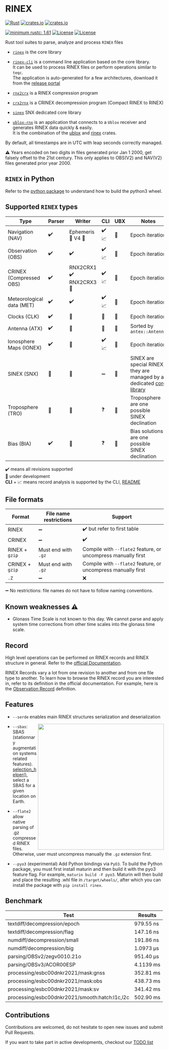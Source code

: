 RINEX 
=====

[![Rust](https://github.com/gwbres/rinex/actions/workflows/rust.yml/badge.svg)](https://github.com/gwbres/rinex/actions/workflows/rust.yml)
[![crates.io](https://docs.rs/rinex/badge.svg)](https://docs.rs/rinex/badge.svg)
[![crates.io](https://img.shields.io/crates/d/rinex.svg)](https://crates.io/crates/rinex)

[![minimum rustc: 1.61](https://img.shields.io/badge/minimum%20rustc-1.61-blue?logo=rust)](https://www.whatrustisit.com)
[![License](https://img.shields.io/badge/license-Apache%202.0-blue?style=flat-square)](https://github.com/gwbres/rinex/blob/main/LICENSE-APACHE)
[![License](https://img.shields.io/badge/license-MIT-blue?style=flat-square)](https://github.com/gwbres/rinex/blob/main/LICENSE-MIT) 

Rust tool suites to parse, analyze and process `RINEX` files

* [`rinex`](rinex/) is the core library 

* [`rinex-cli`](rinex-cli/) is a command line application based on the core library.  
It can be used to process RINEX files or perform operations similar to `teqc`.   
The application is auto-generated for a few architectures, download it from the 
[release portal](https://github.com/gwbres/rinex/releases)

* [`rnx2crx`](rnx2crx/) is a RINEX compression program 
* [`crx2rnx`](crx2rnx/) is a CRINEX decompression program (Compact RINEX to RINEX)
* [`sinex`](sinex/) SNX dedicated core library

* [`ublox-rnx`](ublox-rnx/) is an application that connects to a `Ublox`
receiver and generates RINEX data quickly & easily.   
It is the combination of the [ublox](https://github.com/lkolbly/ublox)
and [rinex](rinex/) crates.

By default, all timestamps are in UTC with leap seconds correctly managed.

:warning: Years encoded on two digits in files generated prior Jan 1 2000,
get falsely offset to the 21st century. This only applies to OBS(V2)
and NAV(V2) files generated prior year 2000.

## `RINEX` in Python

Refer to the [python package](doc/python.md) to understand how to build the python3 wheel.

## Supported `RINEX` types

| Type                       | Parser            | Writer              |  CLI                 | UBX                  |           Notes          |
|----------------------------|-------------------|---------------------|----------------------|-------------------|-------------------------
| Navigation  (NAV)          | :heavy_check_mark:| Ephemeris :construction: V4 :construction: |  :heavy_check_mark: :chart_with_upwards_trend:  | :construction:       | Epoch iteration |
| Observation (OBS)          | :heavy_check_mark:| :heavy_check_mark: | :heavy_check_mark:  :chart_with_upwards_trend: |  :construction:  | Epoch iteration |
|  CRINEX  (Compressed OBS)  | :heavy_check_mark:| RNX2CRX1 :heavy_check_mark: RNX2CRX3 :construction:  | :heavy_check_mark:  :chart_with_upwards_trend:  |  :construction:    | Epoch iteration |
|  Meteorological data (MET) | :heavy_check_mark:| :heavy_check_mark:  | :heavy_check_mark: :chart_with_upwards_trend:  | :construction:  | Epoch iteration |  
|  Clocks (CLK)              | :heavy_check_mark:| :construction:      | :construction:   |:construction: | Epoch iteration |
|  Antenna (ATX)             | :heavy_check_mark:| :construction:      | :construction:   |:construction: | Sorted by `antex::Antenna` |
|  Ionosphere Maps  (IONEX)  | :heavy_check_mark:|  :construction:     | :heavy_check_mark:  :chart_with_upwards_trend: |:construction: | Epoch iteration |
|  SINEX  (SNX)              | :construction:    |  :construction:     | :heavy_minus_sign:   |:construction: | SINEX are special RINEX, they are managed by a dedicated [core library](sinex/)  |
|  Troposphere  (TRO)        | :construction:    |  :construction:     | :question:           |:construction: | Troposphere are one possible SINEX declination |
|  Bias  (BIA)               | :heavy_check_mark: |  :construction:    | :question:           |:construction: | Bias solutions are one possible SINEX declination |

:heavy_check_mark: means all revisions supported   
:construction: under development   
__CLI__ + :chart_with_upwards_trend: means record analysis is supported by the CLI, [README](rinex-cli/README.md)

## File formats

| Format   | File name restrictions  |    Support          |
|----------|-------------------------|---------------------|
| RINEX    | :heavy_minus_sign: | :heavy_check_mark: but refer to first table |
| CRINEX   | :heavy_minus_sign: | :heavy_check_mark:  | 
| RINEX + `gzip`   | Must end with `.gz` | Compile with `--flate2` feature, or uncompress manually first |
| CRINEX + `gzip` | Must end with `.gz` | Compile with `--flate2` feature, or uncompress manually first |
| `.Z` | :heavy_minus_sign:  | :x: |

:heavy_minus_sign: No restrictions: file names do not have to follow naming conventions.  

## Known weaknesses :warning:

- Glonass Time Scale is not known to this day.
We cannot parse and apply system time corrections from other time scales into the glonass time scale.

## Record

High level operations can be performed on RINEX records and
RINEX structure in general.
Refer to the [official Documentation](https://docs.rs/rinex/latest/rinex/struct.Rinex.html).

RINEX Records vary a lot from one revision to another
and from one file type to another.
To learn how to browse the RINEX record you are interested in,
refer to its definition in the official documentation.
For example, here is the 
[Observation Record](https://docs.rs/rinex/latest/rinex/observation/record/type.Record.html)
definition.

## Features

* `--serde` enables main RINEX structures serialization and deserialization 

<img align="right" width="400" src="https://upload.wikimedia.org/wikipedia/commons/4/46/SBAS_Service_Areas.png">

* `--sbas`: SBAS (stationnary augmentation systems related features).    
[selection_helper()](https://docs.rs/rinex/latest/rinex/struct.Rinex.html),
select a SBAS for a given location on Earth.

* `--flate2`  
allow native parsing of .gz compressed RINEX files. Otherwise, user must uncompress manually the `.gz` extension first.

* `--pyo3` (experimental)
Add Python bindings via `PyO3`. To build the Python package, you must first install maturin and then build it with the pyo3 feature flag. For example, `maturin build -F pyo3`. Maturin will then build and place the resulting .whl file in `/target/wheels/`, after which you can install the package with `pip install rinex`.

## Benchmark

Test           | Results 
---------------|-------------------------|
textdiff/decompression/epoch | 979.55 ns |
textdiff/decompression/flag  | 147.16 ns | 
numdiff/decompression/small  | 191.86 ns |
numdiff/decompression/big    | 1.0973 µs |
parsing/OBSv2/zegv0010.21o   | 951.40 µs |
parsing/OBSv3/ACOR00ESP      | 4.1139 ms |
processing/esbc00dnkr2021/mask:gnss | 352.81 ms |
processing/esbc00dnkr2021/mask:obs |  438.73 ms |
processing/esbc00dnkr2021/mask:sv | 341.42 ms | 
processing/esbc00dnkr2021/smooth:hatch:l1c,l2c | 502.90 ms | 

## Contributions

Contributions are welcomed, do not hesitate to open new issues
and submit Pull Requests.

If you want to take part in active developments, checkout our [TODO list](TODO.md)

